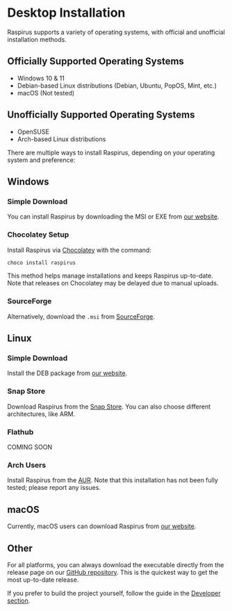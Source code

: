 # Desktop Installation

Raspirus supports a variety of operating systems, with official and unofficial installation methods.

## Officially Supported Operating Systems
- Windows 10 & 11
- Debian-based Linux distributions (Debian, Ubuntu, PopOS, Mint, etc.)
- macOS (Not tested)

## Unofficially Supported Operating Systems
- OpenSUSE
- Arch-based Linux distributions

There are multiple ways to install Raspirus, depending on your operating system and preference:

## Windows

### Simple Download
You can install Raspirus by downloading the MSI or EXE from [our website](https://raspirus.deno.dev/downloads).

### Chocolatey Setup
Install Raspirus via [Chocolatey](https://community.chocolatey.org/packages/raspirus) with the command:
```sh
choco install raspirus
```
This method helps manage installations and keeps Raspirus up-to-date. Note that releases on Chocolatey may be delayed due to manual uploads.

### SourceForge
Alternatively, download the `.msi` from [SourceForge](https://sourceforge.net/projects/raspirus/).

## Linux

### Simple Download
Install the DEB package from [our website](https://raspirus.deno.dev/downloads).

### Snap Store
Download Raspirus from the [Snap Store](https://snapcraft.io/raspirus). You can also choose different architectures, like ARM.

### Flathub
COMING SOON

### Arch Users
Install Raspirus from the [AUR](https://aur.archlinux.org/packages/raspirus). Note that this installation has not been fully tested; please report any issues.

## macOS
Currently, macOS users can download Raspirus from [our website](https://raspirus.deno.dev/downloads).

## Other
For all platforms, you can always download the executable directly from the release page on our [GitHub repository](https://github.com/Raspirus/Raspirus). This is the quickest way to get the most up-to-date release.

If you prefer to build the project yourself, follow the guide in the [Developer section](../Developers/index.md).